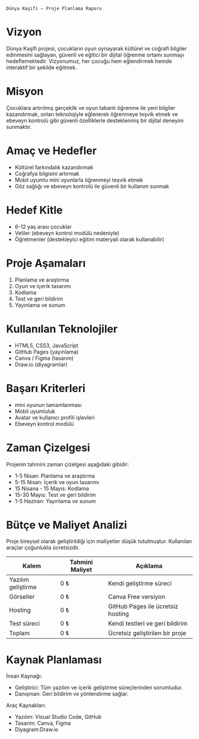     Dünya Kaşifi – Proje Planlama Raporu
	
# Vizyon #
   
Dünya Kaşifi projesi, çocukların oyun oynayarak kültürel ve coğrafi bilgiler edinmesini sağlayan, güvenli ve eğitici bir dijital öğrenme ortamı sunmayı hedeflemektedir. Vizyonumuz, her çocuğu hem eğlendirmek hemde  interaktif bir şekilde eğitmek.

# Misyon #

Çocuklara artırılmış gerçeklik ve oyun tabanlı öğrenme ile yeni bilgiler kazandırmak, onları teknolojiyle eğlenerek öğrenmeye teşvik etmek ve ebeveyn kontrolü gibi güvenli özelliklerle desteklenmiş bir dijital deneyim sunmaktır.

# Amaç ve Hedefler #
   
- Kültürel farkındalık kazandırmak
- Coğrafya bilgisini artırmak
- Mobil uyumlu mini oyunlarla öğrenmeyi teşvik etmek
- Göz sağlığı ve ebeveyn kontrolü ile güvenli bir kullanım sunmak
  
# Hedef Kitle #
  
- 6-12 yaş arası çocuklar
- Veliler (ebeveyn kontrol modülü nedeniyle)
- Öğretmenler (destekleyici eğitim materyali olarak kullanabilir)

 # Proje Aşamaları #

1. Planlama ve araştırma
2. Oyun ve içerik tasarımı
3. Kodlama
4. Test ve geri bildirim
5. Yayınlama ve sunum
   
# Kullanılan Teknolojiler #

- HTML5, CSS3, JavaScript
- GitHub Pages (yayınlama)
- Canva / Figma (tasarım)
- Draw.io (diyagramlar)
  
# Başarı Kriterleri #
- mini oyunun tamamlanması
- Mobil uyumluluk
- Avatar ve kullanıcı profili işlevleri
- Ebeveyn kontrol modülü
  
# Zaman Çizelgesi #
Projenin tahmini zaman çizelgesi aşağıdaki gibidir:

- 1-5 Nisan: Planlama ve araştırma
- 5-15 Nisan: İçerik ve oyun tasarımı
- 15 Nisana - 15 Mayıs: Kodlama
- 15-30 Mayıs: Test ve geri bildirim
- 1-5 Haziran: Yayınlama ve sunum

# Bütçe ve Maliyet Analizi #
Proje bireysel olarak geliştirildiği için maliyetler düşük tutulmuştur. Kullanılan araçlar çoğunlukla ücretsizdir.

| Kalem               | Tahmini Maliyet | Açıklama                          |
|--------------------|-----------------|-----------------------------------|
| Yazılım geliştirme | 0 ₺             | Kendi geliştirme süreci           |
| Görseller          | 0 ₺             | Canva Free versiyon               |
| Hosting            | 0 ₺             | GitHub Pages ile ücretsiz hosting |
| Test süreci        | 0 ₺             | Kendi testleri ve geri bildirim   |
| Toplam             | 0 ₺             | Ücretsiz geliştirilen bir proje   |

 
# Kaynak Planlaması #
    
İnsan Kaynağı:
- Geliştirici: Tüm yazılım ve içerik geliştirme süreçlerinden sorumludur.
- Danışman: Geri bildirim ve yönlendirme sağlar.

Araç Kaynakları:
- Yazılım: Visual Studio Code, GitHub
- Tasarım: Canva, Figma
- Diyagram:Draw.io

